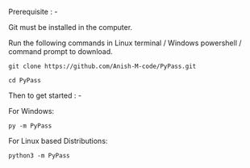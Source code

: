 Prerequisite : -

Git must be installed in the computer.

Run the following commands in Linux terminal / Windows powershell / command prompt to download.

```
git clone https://github.com/Anish-M-code/PyPass.git
```

```
cd PyPass
```
Then to get started : -

For Windows:

```
py -m PyPass
```

For Linux based Distributions:

```
python3 -m PyPass
```
